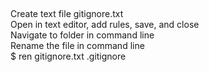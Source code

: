##
Create text file gitignore.txt  
Open in text editor, add rules, save, and close  
Navigate to folder in command line  
Rename the file in command line  
$ ren gitignore.txt .gitignore  